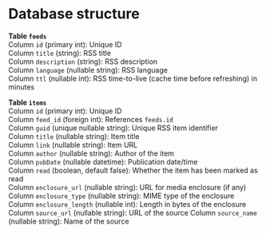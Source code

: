 # Database structure
**Table `feeds`**  
Column `id` (primary int): Unique ID  
Column `title` (string): RSS title  
Column `description` (string): RSS description  
Column `language` (nullable string): RSS language  
Column `ttl` (nullable int): RSS time-to-live (cache time before refreshing) in minutes  

**Table `items`**  
Column `id` (primary int): Unique ID  
Column `feed_id` (foreign int): References `feeds.id`  
Column `guid` (unique nullable string): Unique RSS item identifier  
Column `title` (nullable string): Item title  
Column `link` (nullable string): Item URL  
Column `author` (nullable string): Author of the item  
Column `pubDate` (nullable datetime): Publication date/time  
Column `read` (boolean, default false): Whether the item has been marked as read  
Column `enclosure_url` (nullable string): URL for media enclosure (if any)  
Column `enclosure_type` (nullable string): MIME type of the enclosure  
Column `enclosure_length` (nullable int): Length in bytes of the enclosure  
Column `source_url` (nullable string): URL of the source
Column `source_name` (nullable string): Name of the source
